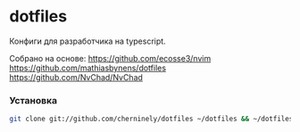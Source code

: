 dotfiles
========

Конфиги для разработчика на typescript.

Собрано на основе:
https://github.com/ecosse3/nvim
https://github.com/mathiasbynens/dotfiles
https://github.com/NvChad/NvChad

### Установка

```bash
git clone git://github.com/cherninely/dotfiles ~/dotfiles && ~/dotfiles/bootstrap.sh
